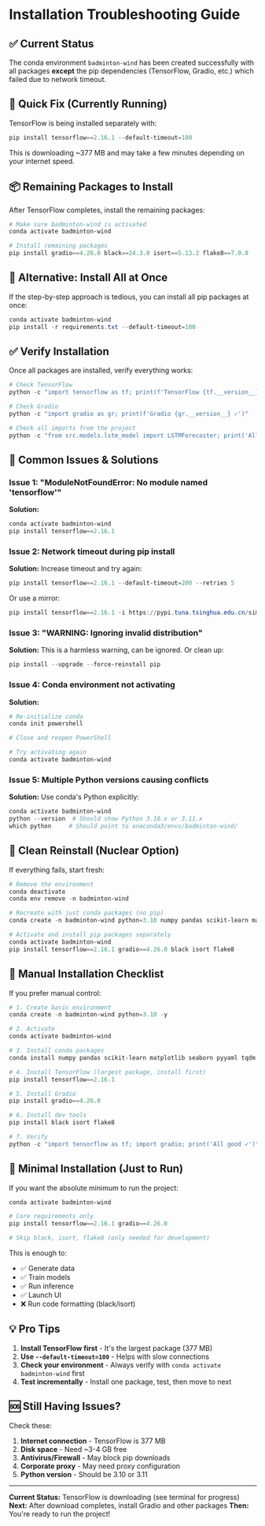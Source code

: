 # Installation Troubleshooting Guide

## ✅ Current Status

The conda environment `badminton-wind` has been created successfully with all packages **except** the pip dependencies (TensorFlow, Gradio, etc.) which failed due to network timeout.

## 🔧 Quick Fix (Currently Running)

TensorFlow is being installed separately with:
```powershell
pip install tensorflow==2.16.1 --default-timeout=100
```

This is downloading ~377 MB and may take a few minutes depending on your internet speed.

## 📦 Remaining Packages to Install

After TensorFlow completes, install the remaining packages:

```powershell
# Make sure badminton-wind is activated
conda activate badminton-wind

# Install remaining packages
pip install gradio==4.26.0 black==24.3.0 isort==5.13.2 flake8==7.0.0
```

## 🚀 Alternative: Install All at Once

If the step-by-step approach is tedious, you can install all pip packages at once:

```powershell
conda activate badminton-wind
pip install -r requirements.txt --default-timeout=100
```

## ✅ Verify Installation

Once all packages are installed, verify everything works:

```powershell
# Check TensorFlow
python -c "import tensorflow as tf; print(f'TensorFlow {tf.__version__} ✓')"

# Check Gradio
python -c "import gradio as gr; print(f'Gradio {gr.__version__} ✓')"

# Check all imports from the project
python -c "from src.models.lstm_model import LSTMForecaster; print('All imports working ✓')"
```

## 🐛 Common Issues & Solutions

### Issue 1: "ModuleNotFoundError: No module named 'tensorflow'"

**Solution:**
```powershell
conda activate badminton-wind
pip install tensorflow==2.16.1
```

### Issue 2: Network timeout during pip install

**Solution:** Increase timeout and try again:
```powershell
pip install tensorflow==2.16.1 --default-timeout=200 --retries 5
```

Or use a mirror:
```powershell
pip install tensorflow==2.16.1 -i https://pypi.tuna.tsinghua.edu.cn/simple
```

### Issue 3: "WARNING: Ignoring invalid distribution"

**Solution:** This is a harmless warning, can be ignored. Or clean up:
```powershell
pip install --upgrade --force-reinstall pip
```

### Issue 4: Conda environment not activating

**Solution:**
```powershell
# Re-initialize conda
conda init powershell

# Close and reopen PowerShell

# Try activating again
conda activate badminton-wind
```

### Issue 5: Multiple Python versions causing conflicts

**Solution:** Use conda's Python explicitly:
```powershell
conda activate badminton-wind
python --version  # Should show Python 3.10.x or 3.11.x
which python     # Should point to anaconda3/envs/badminton-wind/
```

## 🔄 Clean Reinstall (Nuclear Option)

If everything fails, start fresh:

```powershell
# Remove the environment
conda deactivate
conda env remove -n badminton-wind

# Recreate with just conda packages (no pip)
conda create -n badminton-wind python=3.10 numpy pandas scikit-learn matplotlib pytest -y

# Activate and install pip packages separately
conda activate badminton-wind
pip install tensorflow==2.16.1 gradio==4.26.0 black isort flake8
```

## 📝 Manual Installation Checklist

If you prefer manual control:

```powershell
# 1. Create basic environment
conda create -n badminton-wind python=3.10 -y

# 2. Activate
conda activate badminton-wind

# 3. Install conda packages
conda install numpy pandas scikit-learn matplotlib seaborn pyyaml tqdm pytest pytest-cov -y

# 4. Install TensorFlow (largest package, install first)
pip install tensorflow==2.16.1

# 5. Install Gradio
pip install gradio==4.26.0

# 6. Install dev tools
pip install black isort flake8

# 7. Verify
python -c "import tensorflow as tf; import gradio; print('All good ✓')"
```

## 🎯 Minimal Installation (Just to Run)

If you want the absolute minimum to run the project:

```powershell
conda activate badminton-wind

# Core requirements only
pip install tensorflow==2.16.1 gradio==4.26.0

# Skip black, isort, flake8 (only needed for development)
```

This is enough to:
- ✅ Generate data
- ✅ Train models
- ✅ Run inference
- ✅ Launch UI
- ❌ Run code formatting (black/isort)

## 💡 Pro Tips

1. **Install TensorFlow first** - It's the largest package (377 MB)
2. **Use `--default-timeout=100`** - Helps with slow connections
3. **Check your environment** - Always verify with `conda activate badminton-wind` first
4. **Test incrementally** - Install one package, test, then move to next

## 🆘 Still Having Issues?

Check these:

1. **Internet connection** - TensorFlow is 377 MB
2. **Disk space** - Need ~3-4 GB free
3. **Antivirus/Firewall** - May block pip downloads
4. **Corporate proxy** - May need proxy configuration
5. **Python version** - Should be 3.10 or 3.11

---

**Current Status:** TensorFlow is downloading (see terminal for progress)
**Next:** After download completes, install Gradio and other packages
**Then:** You're ready to run the project!

